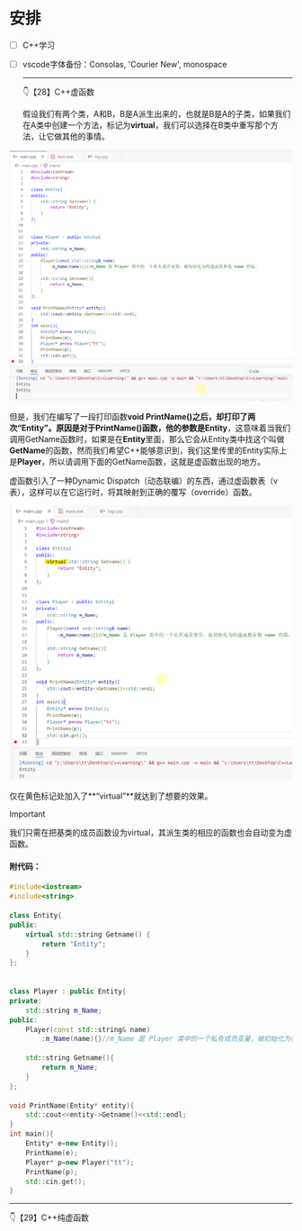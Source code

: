 # 安排

- [ ] C++学习

- [ ] vscode字体备份：Consolas, 'Courier New', monospace

  ---

  👇【28】C++虚函数

  假设我们有两个类，A和B，B是A派生出来的，也就是B是A的子类，如果我们在A类中创建一个方法，标记为**virtual**，我们可以选择在B类中重写那个方法，让它做其他的事情。

  

![image-20241212182816116](image/image-20241212182816116.png)

但是，我们在编写了一段打印函数**void PrintName()**之后，却打印了两次“Entity”。原因是对于PrintName()函数，他的参数是**Entity**，这意味着当我们调用GetName函数时，如果是在**Entity**里面，那么它会从Entity类中找这个叫做**GetName**的函数，然而我们希望C++能够意识到，我们这里传里的Entity实际上是**Player**，所以请调用下面的GetName函数，这就是虚函数出现的地方。

虚函数引入了一种Dynamic Dispatch（动态联编）的东西，通过虚函数表（v表），这样可以在它运行时，将其映射到正确的覆写（override）函数。

![image-20241212184751548](image/image-20241212184751548.png)

仅在黄色标记处加入了**“virtual”**就达到了想要的效果。

> [!IMPORTANT]
>
> 我们只需在把基类的成员函数设为virtual，其派生类的相应的函数也会自动变为虚函数。

#### 附代码：

```C++
#include<iostream>
#include<string>

class Entity{
public:
    virtual std::string Getname() {
        return "Entity";
    }
};


class Player : public Entity{
private:
    std::string m_Name;
public:
    Player(const std::string& name)
        :m_Name(name){}//m_Name 是 Player 类中的一个私有成员变量，被初始化为构造函数参数 name 的值。

    std::string Getname(){
        return m_Name;
    }
};

void PrintName(Entity* entity){
    std::cout<<entity->Getname()<<std::endl;
}
int main(){
    Entity* e=new Entity();
    PrintName(e);
    Player* p=new Player("tt");
    PrintName(p);
    std::cin.get();
}
```

---

👇【29】C++纯虚函数